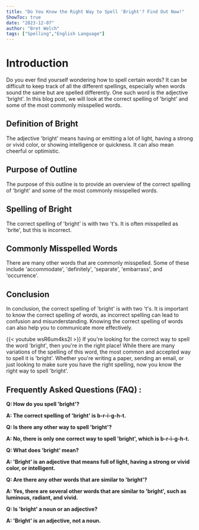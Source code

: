 ```yaml
---
title: "Do You Know the Right Way to Spell 'Bright'? Find Out Now!"
ShowToc: true 
date: "2023-12-07"
author: "Bret Welch" 
tags: ["Spelling","English Language"]
---
```

# Introduction

Do you ever find yourself wondering how to spell certain words? It can be difficult to keep track of all the different spellings, especially when words sound the same but are spelled differently. One such word is the adjective 'bright'. In this blog post, we will look at the correct spelling of 'bright' and some of the most commonly misspelled words.

## Definition of Bright

The adjective 'bright' means having or emitting a lot of light, having a strong or vivid color, or showing intelligence or quickness. It can also mean cheerful or optimistic.

## Purpose of Outline

The purpose of this outline is to provide an overview of the correct spelling of 'bright' and some of the most commonly misspelled words.

## Spelling of Bright

The correct spelling of 'bright' is with two 't's. It is often misspelled as 'brite', but this is incorrect.

## Commonly Misspelled Words

There are many other words that are commonly misspelled. Some of these include 'accommodate', 'definitely', 'separate', 'embarrass', and 'occurrence'.

## Conclusion

In conclusion, the correct spelling of 'bright' is with two 't's. It is important to know the correct spelling of words, as incorrect spelling can lead to confusion and misunderstanding. Knowing the correct spelling of words can also help you to communicate more effectively.

{{< youtube wsR6um4ks2I >}} 
If you're looking for the correct way to spell the word 'bright', then you're in the right place! While there are many variations of the spelling of this word, the most common and accepted way to spell it is 'bright'. Whether you're writing a paper, sending an email, or just looking to make sure you have the right spelling, now you know the right way to spell 'bright'.

## Frequently Asked Questions (FAQ) :
**Q: How do you spell 'bright'?**

**A: The correct spelling of 'bright' is b-r-i-g-h-t.**

**Q: Is there any other way to spell 'bright'?**

**A: No, there is only one correct way to spell 'bright', which is b-r-i-g-h-t.**

**Q: What does 'bright' mean?**

**A: 'Bright' is an adjective that means full of light, having a strong or vivid color, or intelligent.**

**Q: Are there any other words that are similar to 'bright'?**

**A: Yes, there are several other words that are similar to 'bright', such as luminous, radiant, and vivid.**

**Q: Is 'bright' a noun or an adjective?**

**A: 'Bright' is an adjective, not a noun.**






